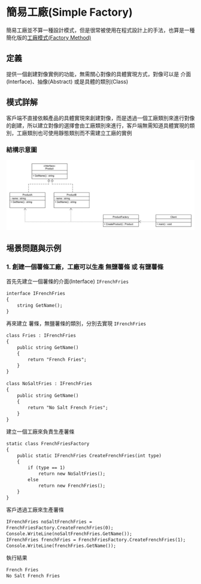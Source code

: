 # 簡易工廠(Simple Factory)

簡易工廠並不算一種設計模式，但是很常被使用在程式設計上的手法，也算是一種簡化版的[工廠模式(Factory Method)](./Factory.md)

## 定義

提供一個創建對像實例的功能，無需關心對像的具體實現方式，對像可以是 介面(Interface)、抽像(Abstract) 或是具體的類別(Class)

## 模式詳解

客戶端不直接依賴產品的具體實現來創建對像，而是透過一個工廠類別來進行對像的創建，所以建立對像的選擇會由工廠類別來進行，客戶端無需知道具體實現的類別，工廠類別也可使用靜態類別而不需建立工廠的實例

### 結構示意圖

![simple factory diagram.jpg](Image/simple%20factory%20diagram.jpg)

## 埸景問題與示例

### 1. 創建一個薯條工廠，工廠可以生產 無鹽薯條 或 有鹽薯條

首先先建立一個薯條的介面(Interface) `IFrenchFries`

```CSharp
interface IFrenchFries
{
    string GetName();
}
```

再來建立 薯條，無鹽薯條的類別，分別去實現 `IFrenchFries`

```CSharp
class Fries : IFrenchFries
{
    public string GetName()
    {
        return "French Fries";
    }
}

class NoSaltFries : IFrenchFries
{
    public string GetName()
    {
        return "No Salt French Fries";
    }
}
```

建立一個工廠來負責生產薯條

```CSharp
static class FrenchFriesFactory
{
    public static IFrenchFries CreateFrenchFries(int type)
    {
        if (type == 1)
            return new NoSaltFries();
        else
            return new FrenchFries();
    }
}
```

客戶透過工廠來生產薯條

```CSharp
IFrenchFries noSaltFrenchFries = FrenchFriesFactory.CreateFrenchFries(0);
Console.WriteLine(noSaltFrenchFries.GetName());
IFrenchFries frenchFries = FrenchFriesFactory.CreateFrenchFries(1);
Console.WriteLine(frenchFries.GetName());
```

執行結果

```
French Fries
No Salt French Fries
```
